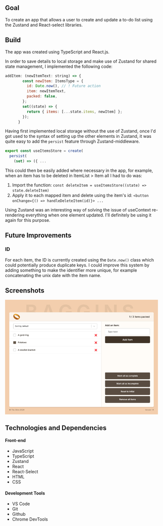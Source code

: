 ## Goal

To create an app that allows a user to create and update a to-do list using the Zustand and React-select libraries.

## Build

The app was created using TypeScript and React.js.

In order to save details to local storage and make use of Zustand for shared state management, I implemented the following code:

``` JavaScript
addItem: (newItemText: string) => {
        const newItem: ItemsType = {
          id: Date.now(), // ! Future action
          item: newItemText,
          packed: false,
        };
        set((state) => {
          return { items: [...state.items, newItem] };
        });
      }
```
Having first implemented local storage without the use of Zustand, once I'd got used to the syntax of setting up the other elements in Zustand, it was quite easy to add the `persist` feature through Zustand-middleware.

```JavaScript
export const useItemsStore = create(
  persist(
    (set) => ({ ...
```
This could then be easily added where necessary in the app, for example, when an item has to be deleted in ItemList > Item all I had to do was:

1. Import the function: `const deleteItem = useItemsStore((state) => state.deleteItem)`
2. Apply it to each mapped item and delete using the item's id: `<button onChange={() => handleDeleteItem(id)}> ... `

Using Zustand was an interesting way of solving the issue of useContext re-rendering everything when one element updated. I'll definitely be using it again for this purpose.

## Future Improvements

### ID
For each item, the ID is currently created using the `Date.now()` class which could potentially produce duplicate keys. I could improve this system by adding something to make the identifier more unique, for example concatenating the unix date with the item name.

## Screenshots

![](src/assets/screenshot-1.png)

## Technologies and Dependencies

#### Front-end

- JavaScript
- TypeScript
- Zustand
- React
- React-Select
- HTML
- CSS

#### Development Tools

- VS Code
- Git
- Github
- Chrome DevTools
